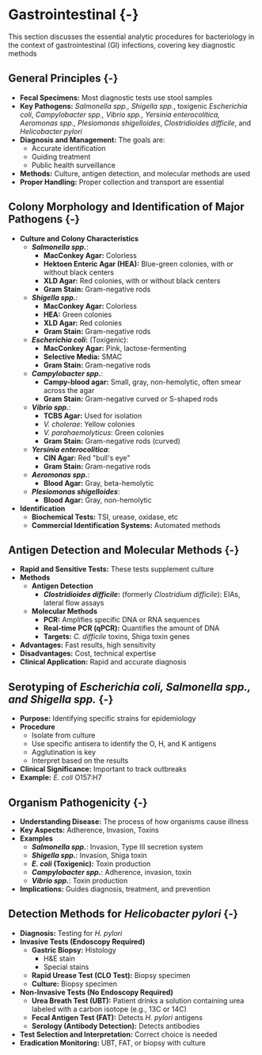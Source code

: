 #  Gastrointestinal {-}

This section discusses the essential analytic procedures for bacteriology in the context of gastrointestinal (GI) infections, covering key diagnostic methods

## **General Principles** {-}

*   **Fecal Specimens:** Most diagnostic tests use stool samples
*   **Key Pathogens:** *Salmonella spp., Shigella spp.*, toxigenic *Escherichia coli*, *Campylobacter spp., Vibrio spp., Yersinia enterocolitica, Aeromonas spp., Plesiomonas shigelloides*, *Clostridioides difficile*, and *Helicobacter pylori*
*   **Diagnosis and Management:** The goals are:
    *   Accurate identification
    *   Guiding treatment
    *   Public health surveillance
*   **Methods:** Culture, antigen detection, and molecular methods are used
*   **Proper Handling:** Proper collection and transport are essential

## **Colony Morphology and Identification of Major Pathogens** {-}

*   **Culture and Colony Characteristics**
    *   ***Salmonella spp.***:
        *   **MacConkey Agar:** Colorless
        *   **Hektoen Enteric Agar (HEA):** Blue-green colonies, with or without black centers
        *   **XLD Agar:** Red colonies, with or without black centers
        *   **Gram Stain:** Gram-negative rods
    *   ***Shigella spp.***:
        *   **MacConkey Agar:** Colorless
        *   **HEA:** Green colonies
        *   **XLD Agar:** Red colonies
        *   **Gram Stain:** Gram-negative rods
    *   ***Escherichia coli*:** (Toxigenic):
        *   **MacConkey Agar:** Pink, lactose-fermenting
        *   **Selective Media:** SMAC
        *   **Gram Stain:** Gram-negative rods
    *   ***Campylobacter spp.***:
        *   **Campy-blood agar:** Small, gray, non-hemolytic, often smear across the agar
        *   **Gram Stain:** Gram-negative curved or S-shaped rods
    *   ***Vibrio spp.***:
        *   **TCBS Agar:** Used for isolation
        *   *V. cholerae*: Yellow colonies
        *   *V. parahaemolyticus*: Green colonies
        *   **Gram Stain:** Gram-negative rods (curved)
    *   ***Yersinia enterocolitica***:
        *   **CIN Agar:** Red "bull's eye"
        *   **Gram Stain:** Gram-negative rods
    *   ***Aeromonas spp.***:
        *   **Blood Agar:** Gray, beta-hemolytic
    *   ***Plesiomonas shigelloides***:
        *   **Blood Agar:** Gray, non-hemolytic
*   **Identification**
    *   **Biochemical Tests:** TSI, urease, oxidase, etc
    *   **Commercial Identification Systems:** Automated methods

## **Antigen Detection and Molecular Methods** {-}

*   **Rapid and Sensitive Tests:** These tests supplement culture
*   **Methods**
    *   **Antigen Detection**
        *   ***Clostridioides difficile*:** (formerly *Clostridium difficile*): EIAs, lateral flow assays
    *   **Molecular Methods**
        *   **PCR:** Amplifies specific DNA or RNA sequences
        *   **Real-time PCR (qPCR):** Quantifies the amount of DNA
        *   **Targets:** *C. difficile* toxins, Shiga toxin genes
*   **Advantages:** Fast results, high sensitivity
*   **Disadvantages:** Cost, technical expertise
*   **Clinical Application:** Rapid and accurate diagnosis

## **Serotyping of *Escherichia coli, Salmonella spp., and Shigella spp.*** {-}

*   **Purpose:** Identifying specific strains for epidemiology
*   **Procedure**
    *   Isolate from culture
    *   Use specific antisera to identify the O, H, and K antigens
    *   Agglutination is key
    *   Interpret based on the results
*   **Clinical Significance:** Important to track outbreaks
*   **Example:** *E. coli* O157:H7

## **Organism Pathogenicity** {-}

*   **Understanding Disease:** The process of how organisms cause illness
*   **Key Aspects:** Adherence, Invasion, Toxins
*   **Examples**
    *   ***Salmonella spp.***: Invasion, Type III secretion system
    *   ***Shigella spp.***: Invasion, Shiga toxin
    *   ***E. coli* (Toxigenic):** Toxin production
    *   ***Campylobacter spp.***: Adherence, invasion, toxin
    *   ***Vibrio spp.***: Toxin production
*   **Implications:** Guides diagnosis, treatment, and prevention

## **Detection Methods for *Helicobacter pylori*** {-}

*   **Diagnosis:** Testing for *H. pylori*
*   **Invasive Tests (Endoscopy Required)**
    *   **Gastric Biopsy:** Histology
        *   H&E stain
        *   Special stains
    *   **Rapid Urease Test (CLO Test):** Biopsy specimen
    *   **Culture:** Biopsy specimen
*   **Non-Invasive Tests (No Endoscopy Required)**
    *   **Urea Breath Test (UBT):** Patient drinks a solution containing urea labeled with a carbon isotope (e.g., 13C or 14C)
    *   **Fecal Antigen Test (FAT):** Detects *H. pylori* antigens
    *   **Serology (Antibody Detection):** Detects antibodies
*   **Test Selection and Interpretation:** Correct choice is needed
*   **Eradication Monitoring:** UBT, FAT, or biopsy with culture
